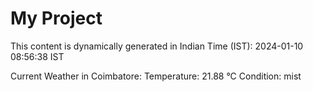 # My Project

This content is dynamically generated in Indian Time (IST): 2024-01-10 08:56:38 IST


Current Weather in Coimbatore:
Temperature: 21.88 °C
Condition: mist
